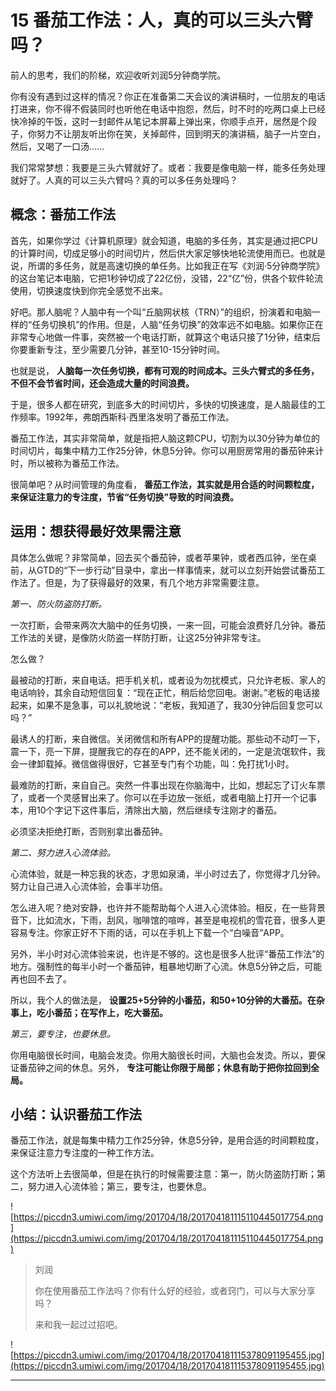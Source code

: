 # 15 番茄工作法：人，真的可以三头六臂吗？

前人的思考，我们的阶梯，欢迎收听刘润5分钟商学院。

你有没有遇到过这样的情况？你正在准备第二天会议的演讲稿时，一位朋友的电话打进来，你不得不假装同时也听他在电话中抱怨，然后，时不时的吃两口桌上已经快冷掉的午饭，这时一封邮件从笔记本屏幕上弹出来，你顺手点开，居然是个段子，你努力不让朋友听出你在笑，关掉邮件，回到明天的演讲稿，脑子一片空白，然后，又喝了一口汤……

我们常常梦想：我要是三头六臂就好了。或者：我要是像电脑一样，能多任务处理就好了。人真的可以三头六臂吗？真的可以多任务处理吗？

##  概念：番茄工作法

首先，如果你学过《计算机原理》就会知道，电脑的多任务，其实是通过把CPU的计算时间，切成足够小的时间切片，然后供大家足够快地轮流使用而已。也就是说，所谓的多任务，就是高速切换的单任务。比如我正在写《刘润·5分钟商学院》的这台笔记本电脑，它把1秒钟切成了22亿份，没错，22“亿”份，供各个软件轮流使用，切换速度快到你完全感觉不出来。

好吧。那人脑呢？人脑中有一个叫“丘脑网状核（TRN）”的组织，扮演着和电脑一样的“任务切换机”的作用。但是，人脑“任务切换”的效率远不如电脑。如果你正在非常专心地做一件事，突然被一个电话打断，就算这个电话只接了1分钟，结束后你要重新专注，至少需要几分钟，甚至10-15分钟时间。

也就是说， **人脑每一次任务切换，都有可观的时间成本。三头六臂式的多任务，不但不会节省时间，还会造成大量的时间浪费。**

于是，很多人都在研究，到底多大的时间切片，多快的切换速度，是人脑最佳的工作频率。1992年，弗朗西斯科·西里洛发明了番茄工作法。

番茄工作法，其实非常简单，就是指把人脑这颗CPU，切割为以30分钟为单位的时间切片，每集中精力工作25分钟，休息5分钟。你可以用厨房常用的番茄钟来计时，所以被称为番茄工作法。

很简单吧？从时间管理的角度看， **番茄工作法，其实就是用合适的时间颗粒度，来保证注意力的专注度，节省“任务切换”导致的时间浪费。**

## 运用：想获得最好效果需注意

具体怎么做呢？非常简单，回去买个番茄钟，或者苹果钟，或者西瓜钟，坐在桌前，从GTD的“下一步行动”目录中，拿出一样事情来，就可以立刻开始尝试番茄工作法了。但是，为了获得最好的效果，有几个地方非常需要注意。

 *第一、防火防盗防打断。*

一次打断，会带来两次大脑中的任务切换，一来一回，可能会浪费好几分钟。番茄工作法的关键，是像防火防盗一样防打断，让这25分钟非常专注。

怎么做？

最被动的打断，来自电话。把手机关机，或者设为勿扰模式，只允许老板、家人的电话响铃，其余自动短信回复：“现在正忙，稍后给您回电。谢谢。”老板的电话接起来，如果不是急事，可以礼貌地说：“老板，我知道了，我30分钟后回复您可以吗？”

最诱人的打断，来自微信。关闭微信和所有APP的提醒功能。那些动不动叮一下，震一下，亮一下屏，提醒我它的存在的APP，还不能关闭的，一定是流氓软件，我会一律卸载掉。微信做得很好，它甚至专门有个功能，叫：免打扰1小时。

最难防的打断，来自自己。突然一件事出现在你脑海中，比如，想起忘了订火车票了，或者一个灵感冒出来了。你可以在手边放一张纸，或者电脑上打开一个记事本，用10个字记下这件事后，清除出大脑，然后继续专注刚才的番茄。

必须坚决拒绝打断，否则别拿出番茄钟。

 *第二、努力进入心流体验。*

心流体验，就是一种忘我的状态，才思如泉涌，半小时过去了，你觉得才几分钟。努力让自己进入心流体验，会事半功倍。

怎么进入呢？绝对安静，也许并不能帮助每个人进入心流体验。相反，在一些背景音下，比如流水，下雨，刮风，咖啡馆的喧哗，甚至是电视机的雪花音，很多人更容易专注。你家正好不下雨的话，可以在手机上下载一个“白噪音”APP。

另外，半小时对心流体验来说，也许是不够的。这也是很多人批评“番茄工作法”的地方。强制性的每半小时一个番茄钟，粗暴地切断了心流。休息5分钟之后，可能再也回不去了。

所以，我个人的做法是， **设置25+5分钟的小番茄，和50+10分钟的大番茄。在杂事上，吃小番茄；在写作上，吃大番茄。**

 *第三，要专注，也要休息。*

你用电脑很长时间，电脑会发烫。你用大脑很长时间，大脑也会发烫。所以，要保证番茄钟之间的休息。另外， **专注可能让你限于局部；休息有助于把你拉回到全局。**

## 小结：认识番茄工作法

番茄工作法，就是每集中精力工作25分钟，休息5分钟，是用合适的时间颗粒度，来保证注意力专注度的一种工作方法。

这个方法听上去很简单，但是在执行的时候需要注意：第一，防火防盗防打断；第二，努力进入心流体验；第三，要专注，也要休息。

![https://piccdn3.umiwi.com/img/201704/18/201704181115110445017754.png](https://piccdn3.umiwi.com/img/201704/18/201704181115110445017754.png)

> 刘润
> 
> 你在使用番茄工作法吗？你有什么好的经验，或者窍门，可以与大家分享吗？
> 
> 来和我一起过过招吧。

![https://piccdn3.umiwi.com/img/201704/18/201704181115378091195455.jpg](https://piccdn3.umiwi.com/img/201704/18/201704181115378091195455.jpg)

---
